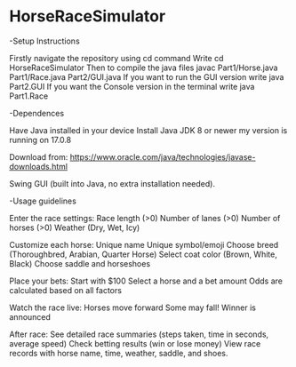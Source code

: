 # HorseRaceSimulator

-Setup Instructions

Firstly navigate the repository using cd command
Write cd HorseRaceSimulator
Then to compile the java files
javac Part1/Horse.java Part1/Race.java Part2/GUI.java
If you want to run the GUI version write
java Part2.GUI
If you want the Console version in the terminal write 
java Part1.Race

-Dependences

Have Java installed in your device
Install Java JDK 8 or newer my version is running on 17.0.8

Download from: https://www.oracle.com/java/technologies/javase-downloads.html

Swing GUI (built into Java, no extra installation needed).



-Usage guidelines

Enter the race settings:
Race length (>0)
Number of lanes (>0)
Number of horses (>0)
Weather (Dry, Wet, Icy)

Customize each horse:
Unique name
Unique symbol/emoji
Choose breed (Thoroughbred, Arabian, Quarter Horse)
Select coat color (Brown, White, Black)
Choose saddle and horseshoes

Place your bets:
Start with $100
Select a horse and a bet amount
Odds are calculated based on all factors

Watch the race live:
Horses move forward
Some may fall!
Winner is announced

After race:
See detailed race summaries (steps taken, time in seconds, average speed)
Check betting results (win or lose money)
View race records with horse name, time, weather, saddle, and shoes.

